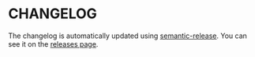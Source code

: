 # CHANGELOG

The changelog is automatically updated using [semantic-release](https://github.com/semantic-release/semantic-release).
You can see it on the [releases page](../../releases).

